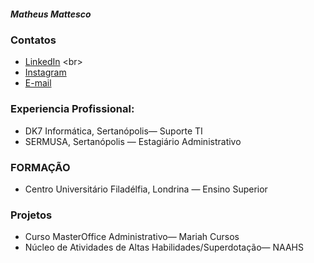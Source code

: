 ##### Matheus Mattesco

### Contatos

 - [LinkedIn](http://linkedin.com/in/msbrodrigues](https://www.linkedin.com/authwall?trk=qf&original_referer=https://www.google.com/&sessionRedirect=https%3A%2F%2Fbr.linkedin.com%2Fin%2Fmatheus-mattesco-19a827204)) <br>
 - [Instagram](http://www.instagram.com/matheus_mattesco) <br>
 - [E-mail](matheus.mattesco@edu.unfil.br) <br>

### Experiencia Profissional:

 - DK7 Informática, Sertanópolis— Suporte TI <br>
 - SERMUSA, Sertanópolis — Estagiário Administrativo

### FORMAÇÃO

 - Centro Universitário Filadélfia, Londrina — Ensino Superior

### Projetos

 - Curso MasterOffice Administrativo— Mariah Cursos <br>
 - Núcleo de Atividades de Altas Habilidades/Superdotação— NAAHS



